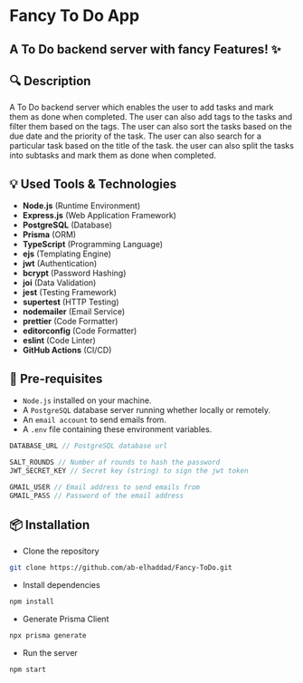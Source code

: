# Fancy To Do App

## A To Do backend server with fancy Features! ✨

## 🔍 Description

A To Do backend server which enables the user to add tasks and mark them as done when completed. The user can also add tags to the tasks and filter them based on the tags. The user can also sort the tasks based on the due date and the priority of the task. The user can also search for a particular task based on the title of the task. the user can also split the tasks into subtasks and mark them as done when completed.

## 💡 Used Tools & Technologies

- **Node.js** (Runtime Environment)
- **Express.js** (Web Application Framework)
- **PostgreSQL** (Database)
- **Prisma** (ORM)
- **TypeScript** (Programming Language)
- **ejs** (Templating Engine)
- **jwt** (Authentication)
- **bcrypt** (Password Hashing)
- **joi** (Data Validation)
- **jest** (Testing Framework)
- **supertest** (HTTP Testing)
- **nodemailer** (Email Service)
- **prettier** (Code Formatter)
- **editorconfig** (Code Formatter)
- **eslint** (Code Linter)
- **GitHub Actions** (CI/CD)

## 🔧 Pre-requisites

- `Node.js` installed on your machine.
- A `PostgreSQL` database server running whether locally or remotely.
- An `email account` to send emails from.
- A `.env` file containing these environment variables.

```js
DATABASE_URL // PostgreSQL database url

SALT_ROUNDS // Number of rounds to hash the password
JWT_SECRET_KEY // Secret key (string) to sign the jwt token

GMAIL_USER // Email address to send emails from
GMAIL_PASS // Password of the email address
```

## 📦 Installation

- Clone the repository

```bash
git clone https://github.com/ab-elhaddad/Fancy-ToDo.git
```

- Install dependencies

```bash
npm install
```

- Generate Prisma Client

```bash
npx prisma generate
```

- Run the server

```bash
npm start
```
